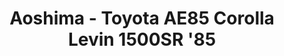 ---
layout: product
title: "Aoshima - Toyota AE85 Corolla Levin 1500SR '85"
price: "TBA" 
desc: "N/A"
img_path: "/assets/img/AO55939.jpg"
brand: "N/A"
available: false
special_offer: false
new: false
soon: false
cat: "010000"
subcat: "013700"
subsubcat: "0N/A"
sifra: "AO55939"
popular: false
---